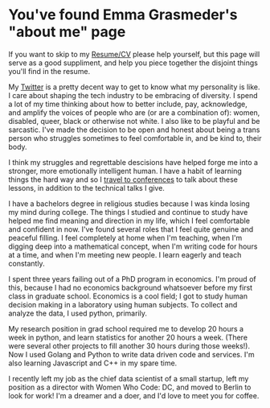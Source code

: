 # You've found Emma Grasmeder's "about me" page

If you want to skip to my [Resume/CV](https://github.com/emmagras/about/blob/master/cv.md) please help yourself, but this page will serve as a good suppliment, and help you piece together the disjoint things you'll find in the resume.

My [Twitter](https://twitter.com/emma_gras) is a pretty decent way to get to know what my personality is like. I care about shaping the tech industry to be embracing of diversity. I spend a lot of my time thinking about how to better include, pay, acknowledge, and amplify the voices of people who are (or are a combination of): women, disabled, queer, black or otherwise not white. I also like to be playful and be sarcastic. I've made the decision to be open and honest about being a trans person who struggles sometimes to feel comfortable in, and be kind to, their body.

I think my struggles and regrettable descisions have helped forge me into a stronger, more emotionally intelligent human. I have a habit of learning things the hard way and so I [travel to conferences](speaking-engagements) to talk about these lessons, in addition to the technical talks I give.

I have a bachelors degree in religious studies because I was kinda losing my mind during college. The things I studied and continue to study have helped me find meaning and direction in my life, which I feel comfortable and confident in now. I've found several roles that I feel quite genuine and peaceful filling. I feel completely at home when I'm teaching, when I'm digging deep into a mathematical concept, when I'm writing code for hours at a time, and when I'm meeting new people. I learn eagerly and teach constantly. 

I spent three years failing out of a PhD program in economics. I'm proud of this, because I had no economics background whatsoever before my first class in graduate school. Economics is a cool field; I got to study human decision making in a laboratory using human subjects. To collect and analyze the data, I used python, primarily. 

My research position in grad school required me to develop 20 hours a week in python, and learn statistics for another 20 hours a week. (There were several other projects to fill another 30 hours during those weeks!). Now I used Golang and Python to write data driven code and services. I'm also learning Javascript and C++ in my spare time. 

I recently left my job as the chief data scientist of a small startup, left my position as a director with Women Who Code: DC, and moved to Berlin to look for work! I'm a dreamer and a doer, and I'd love to meet you for coffee.

